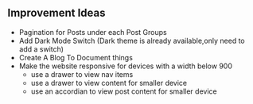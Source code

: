 

## Improvement Ideas

- Pagination for Posts under each Post Groups
- Add Dark Mode Switch (Dark theme is already available,only need to add a switch)
- Create A Blog To Document things
- Make the website responsive for devices with a width below 900
    - use a drawer to view nav items 
    - use a drawer to view content for smaller device
    - use an accordian to view post content for smaller device


